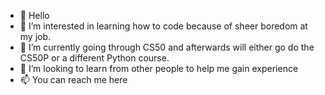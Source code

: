 - 👋 Hello
- 👀 I’m interested in learning how to code because of sheer boredom at my job.
- 🌱 I’m currently going through CS50 and afterwards will either go do the CS50P or a different Python course.
- 💞️ I’m looking to learn from other people to help me gain experience
- 📫 You can reach me here

<!---
Mcoop894/Mcoop894 is a ✨ special ✨ repository because its `README.md` (this file) appears on your GitHub profile.
You can click the Preview link to take a look at your changes.
--->
